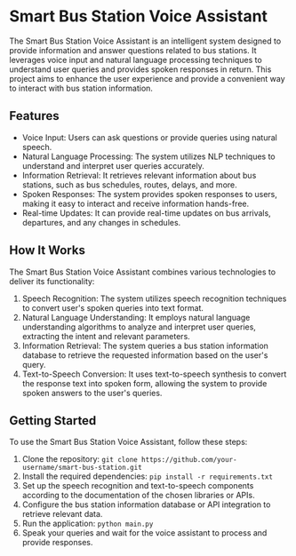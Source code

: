 # Smart Bus Station Voice Assistant

The Smart Bus Station Voice Assistant is an intelligent system designed to provide information and answer questions related to bus stations. It leverages voice input and natural language processing techniques to understand user queries and provides spoken responses in return. This project aims to enhance the user experience and provide a convenient way to interact with bus station information.

## Features

- Voice Input: Users can ask questions or provide queries using natural speech.
- Natural Language Processing: The system utilizes NLP techniques to understand and interpret user queries accurately.
- Information Retrieval: It retrieves relevant information about bus stations, such as bus schedules, routes, delays, and more.
- Spoken Responses: The system provides spoken responses to users, making it easy to interact and receive information hands-free.
- Real-time Updates: It can provide real-time updates on bus arrivals, departures, and any changes in schedules.

## How It Works

The Smart Bus Station Voice Assistant combines various technologies to deliver its functionality:

1. Speech Recognition: The system utilizes speech recognition techniques to convert user's spoken queries into text format.
2. Natural Language Understanding: It employs natural language understanding algorithms to analyze and interpret user queries, extracting the intent and relevant parameters.
3. Information Retrieval: The system queries a bus station information database to retrieve the requested information based on the user's query.
4. Text-to-Speech Conversion: It uses text-to-speech synthesis to convert the response text into spoken form, allowing the system to provide spoken answers to the user's queries.

## Getting Started

To use the Smart Bus Station Voice Assistant, follow these steps:

1. Clone the repository: `git clone https://github.com/your-username/smart-bus-station.git`
2. Install the required dependencies: `pip install -r requirements.txt`
3. Set up the speech recognition and text-to-speech components according to the documentation of the chosen libraries or APIs.
4. Configure the bus station information database or API integration to retrieve relevant data.
5. Run the application: `python main.py`
6. Speak your queries and wait for the voice assistant to process and provide responses.

